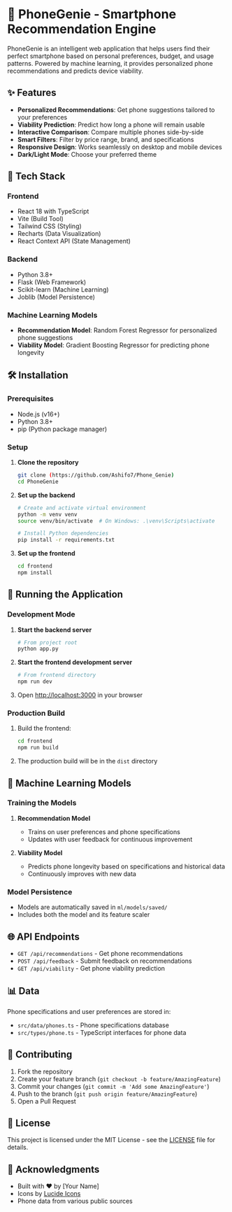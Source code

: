 # 📱 PhoneGenie - Smartphone Recommendation Engine

PhoneGenie is an intelligent web application that helps users find their perfect smartphone based on personal preferences, budget, and usage patterns. Powered by machine learning, it provides personalized phone recommendations and predicts device viability.

## ✨ Features

- **Personalized Recommendations**: Get phone suggestions tailored to your preferences
- **Viability Prediction**: Predict how long a phone will remain usable
- **Interactive Comparison**: Compare multiple phones side-by-side
- **Smart Filters**: Filter by price range, brand, and specifications
- **Responsive Design**: Works seamlessly on desktop and mobile devices
- **Dark/Light Mode**: Choose your preferred theme

## 🚀 Tech Stack

### Frontend
- React 18 with TypeScript
- Vite (Build Tool)
- Tailwind CSS (Styling)
- Recharts (Data Visualization)
- React Context API (State Management)

### Backend
- Python 3.8+
- Flask (Web Framework)
- Scikit-learn (Machine Learning)
- Joblib (Model Persistence)

### Machine Learning Models
- **Recommendation Model**: Random Forest Regressor for personalized phone suggestions
- **Viability Model**: Gradient Boosting Regressor for predicting phone longevity

## 🛠️ Installation

### Prerequisites
- Node.js (v16+)
- Python 3.8+
- pip (Python package manager)

### Setup

1. **Clone the repository**
   ```bash
   git clone (https://github.com/Ashifo7/Phone_Genie)
   cd PhoneGenie
   ```

2. **Set up the backend**
   ```bash
   # Create and activate virtual environment
   python -m venv venv
   source venv/bin/activate  # On Windows: .\venv\Scripts\activate

   # Install Python dependencies
   pip install -r requirements.txt
   ```

3. **Set up the frontend**
   ```bash
   cd frontend
   npm install
   ```

## 🚦 Running the Application

### Development Mode

1. **Start the backend server**
   ```bash
   # From project root
   python app.py
   ```

2. **Start the frontend development server**
   ```bash
   # From frontend directory
   npm run dev
   ```

3. Open [http://localhost:3000](http://localhost:3000) in your browser

### Production Build

1. Build the frontend:
   ```bash
   cd frontend
   npm run build
   ```

2. The production build will be in the `dist` directory

## 🤖 Machine Learning Models

### Training the Models

1. **Recommendation Model**
   - Trains on user preferences and phone specifications
   - Updates with user feedback for continuous improvement

2. **Viability Model**
   - Predicts phone longevity based on specifications and historical data
   - Continuously improves with new data

### Model Persistence
- Models are automatically saved in `ml/models/saved/`
- Includes both the model and its feature scaler

## 🌐 API Endpoints

- `GET /api/recommendations` - Get phone recommendations
- `POST /api/feedback` - Submit feedback on recommendations
- `GET /api/viability` - Get phone viability prediction

## 📊 Data

Phone specifications and user preferences are stored in:
- `src/data/phones.ts` - Phone specifications database
- `src/types/phone.ts` - TypeScript interfaces for phone data

## 🤝 Contributing

1. Fork the repository
2. Create your feature branch (`git checkout -b feature/AmazingFeature`)
3. Commit your changes (`git commit -m 'Add some AmazingFeature'`)
4. Push to the branch (`git push origin feature/AmazingFeature`)
5. Open a Pull Request

## 📄 License

This project is licensed under the MIT License - see the [LICENSE](LICENSE) file for details.

## 🙏 Acknowledgments

- Built with ❤️ by [Your Name]
- Icons by [Lucide Icons](https://lucide.dev/)
- Phone data from various public sources
